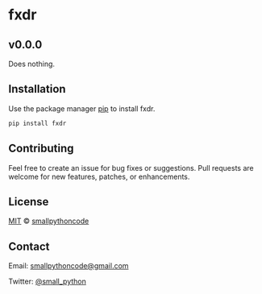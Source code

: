 # fxdr

## v0.0.0

Does nothing.

## Installation

Use the package manager [pip](https://pip.pypa.io/en/stable/) to install fxdr.

```bash
pip install fxdr
```

## Contributing

Feel free to create an issue for bug fixes or suggestions. Pull requests are welcome for new features, patches, or enhancements.

## License

[MIT](https://choosealicense.com/licenses/mit/) © [smallpythoncode](https://github.com/smallpythoncode/fxdr)

## Contact

Email: smallpythoncode@gmail.com

Twitter: [@small_python](https://twitter.com/small_python)
